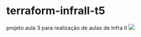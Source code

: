 # terraform-infraII-t5
projeto aula 3 para realização de aulas de Infra II
<img src="C:\Usuários\Maria Ester\Imagens">
